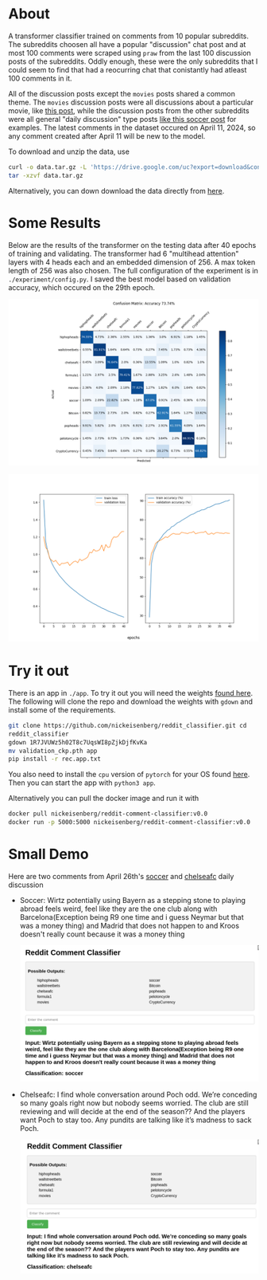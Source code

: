 # About 
A transformer classifier trained on comments from 10 popular
subreddits. The subreddits choosen all have a popular "discussion" chat post
and at most 100 comments were scraped using `praw` from the last 100 discussion
posts of the subreddits. Oddly enough, these were the only subreddits that I
could seem to find that had a reocurring chat that conistantly had atleast 100
comments in it. 

All of the discussion posts except the `movies` posts shared a common theme.
The `movies` discussion posts were all discussions about a particular movie,
like [this post](https://www.reddit.com/r/movies/comments/1b3jo9s/official_discussion_dune_part_two_spoilers/), 
while the discussion posts from the other subreddits were all general "daily
discussion" type posts [like this soccer post](https://www.reddit.com/r/soccer/comments/1cdcxww/daily_discussion/) 
for examples. The latest comments in the dataset occured on April 11, 2024, so
any comment created after April 11 will be new to the model.

To download and unzip the data, use 
```bash 
curl -o data.tar.gz -L 'https://drive.google.com/uc?export=download&confirm=yes&id=1slCTIg_iJ3ggcMyHTq7yuCcZGqp96-at'
tar -xzvf data.tar.gz 
```

Alternatively, you can down download the data
directly from
[here](https://drive.google.com/drive/folders/1MdYmlTaZhMoeRNwAw3jc0pDtTFLvWMH-).


# Some Results 
Below are the results of the transformer on the testing data
after 40 epochs of training and validating. The transformer had 6 "multihead
attention" layers with 4 heads each and an embedded dimension of 256. A max
token length of 256 was also chosen. The full configuration of the experiment
is in `./experiment/config.py`. I saved the best model based on validation
accuracy, which occured on the 29th epoch.

![](./experiment/metrics/evaluation_ep0.png) 

![](./experiment/loss_logs/loss_and_accuracy.png) 


# Try it out 
There is an app in `./app`. To try it out you will need the
weights [found
here](https://drive.google.com/drive/folders/1MdYmlTaZhMoeRNwAw3jc0pDtTFLvWMH-).
The following will clone the repo and download the weights with `gdown` and
install some of the requirements.

```bash 
git clone https://github.com/nickeisenberg/reddit_classifier.git cd
reddit_classifier 
gdown 1R7JVUWz5h02T8c7UqsWI8pZjkDjfKvKa 
mv validation_ckp.pth app 
pip install -r rec.app.txt 
```

You also need to install the `cpu` version of `pytorch` for your OS found
[here](https://pytorch.org/). Then you can start the app with `python3 app`.

Alternatively you can pull the docker image and run it with 
```bash 
docker pull nickeisenberg/reddit-comment-classifier:v0.0 
docker run -p 5000:5000 nickeisenberg/reddit-comment-classifier:v0.0 
```

# Small Demo 
Here are two comments from April 26th's
[soccer](https://www.reddit.com/r/soccer/comments/1cdcxww/daily_discussion/)
and
[chelseafc](https://www.reddit.com/r/chelseafc/comments/1cdcy2m/daily_discussion_thread/)
daily discussion

* Soccer: Wirtz potentially using Bayern as a stepping stone to playing abroad
  feels weird, feel like they are the one club along with Barcelona(Exception
  being R9 one time and i guess Neymar but that was a money thing) and Madrid
  that does not happen to and Kroos doesn't really count because it was a money
  thing 

  ![](./soccer.png) 

* Chelseafc: I find whole conversation around Poch odd. We’re conceding so many
  goals right now but nobody seems worried. The club are still reviewing and
  will decide at the end of the season?? And the players want Poch to stay too.
  Any pundits are talking like it’s madness to sack Poch. 

  ![](./chelsea.png) 
